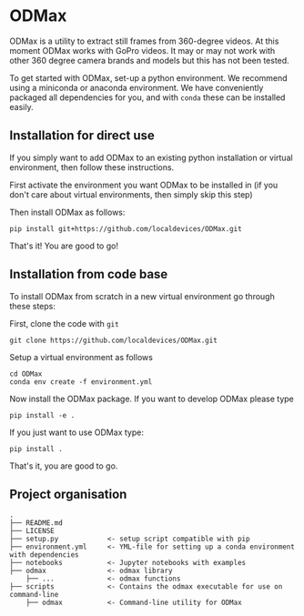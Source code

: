 ODMax
=====

ODMax is a utility to extract still frames from 360-degree videos. At this moment ODMax works with GoPro videos. It may or may not work with other 360 degree camera brands and models but this has not been tested.

To get started with ODMax, set-up a python environment. We recommend using a miniconda or anaconda environment. We have conveniently packaged all dependencies for you, and with `conda` these can be installed easily.

Installation for direct use
---------------------------
If you simply want to add ODMax to an existing python installation or virtual environment, then follow these instructions.

First activate the environment you want ODMax to be installed in (if you don't care about virtual environments, then simply skip this step)

Then install ODMax as follows:
```
pip install git+https://github.com/localdevices/ODMax.git

```
That's it! You are good to go!

Installation from code base
---------------------------

To install ODMax from scratch in a new virtual environment go through these steps:

First, clone the code with `git`

```
git clone https://github.com/localdevices/ODMax.git
```

Setup a virtual environment as follows
```
cd ODMax
conda env create -f environment.yml
```

Now install the ODMax package. If you want to develop ODMax please type
```
pip install -e .
```
If you just want to use ODMax type:
```
pip install .
```
That's it, you are good to go.

Project organisation
--------------------

    .
    ├── README.md
    ├── LICENSE
    ├── setup.py            <- setup script compatible with pip
    ├── environment.yml     <- YML-file for setting up a conda environment with dependencies
    ├── notebooks           <- Jupyter notebooks with examples
    ├── odmax               <- odmax library
        ├── ...             <- odmax functions
    ├── scripts             <- Contains the odmax executable for use on command-line
        ├── odmax           <- Command-line utility for ODMax

